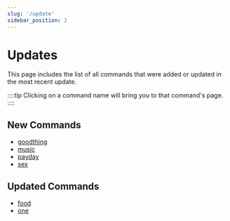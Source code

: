```yaml
---
slug: '/update'
sidebar_position: 2
---
```


# Updates

This page includes the list of all commands that were added or updated in the most recent update.

::::tip
Clicking on a command name will bring you to that command's page.
::::

## New Commands

- [goodthing](voice/goodthing.md)
- [music](voice/music.md)
- [payday](voice/payday.md)
- [sex](voice/sex.md)

## Updated Commands


- [food](voice/food.md)
- [one](voice/one.md)